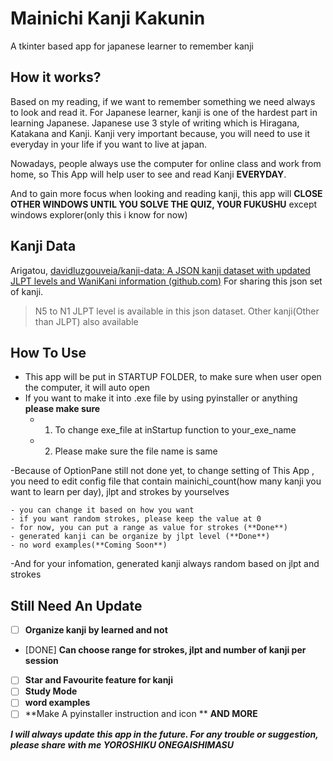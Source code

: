 # Mainichi Kanji Kakunin

A tkinter based app for japanese learner to remember kanji

## How it works?
Based on my reading, if we want to remember something we need always to look and read it. For Japanese learner, kanji is one of the hardest part in learning Japanese. Japanese use 3 style of writing which is Hiragana, Katakana and Kanji. Kanji very important because, you will need to use it everyday in your life if you want to live at japan.

Nowadays, people always use the computer for online class and work from home, so This App will help user to see and read Kanji **EVERYDAY**.

And to gain more focus when looking and reading kanji, this app will 
**CLOSE OTHER WINDOWS UNTIL YOU SOLVE THE QUIZ, YOUR FUKUSHU** 
except windows explorer(only this i know for now)

## Kanji Data

Arigatou, [davidluzgouveia/kanji-data: A JSON kanji dataset with updated JLPT levels and WaniKani information (github.com)](https://github.com/davidluzgouveia/kanji-data)
For sharing this json set of kanji.

> N5 to N1 JLPT level is available in this json dataset. Other kanji(Other than JLPT) also available


## How To Use

 - This app will be put in STARTUP FOLDER, to make sure when user open the computer, it will auto open
 - If you want to make it into .exe file by using pyinstaller or anything **please make sure**
	 - 1. To change exe_file at inStartup function to your_exe_name
	 - 2. Please make sure the file name is same 
	 
-Because of OptionPane still not done yet, to change setting of This App , you need to edit config file that contain mainichi_count(how many kanji you want to learn per day), jlpt and strokes by yourselves
	
	- you can change it based on how you want
	- if you want random strokes, please keep the value at 0
	- for now, you can put a range as value for strokes (**Done**)
	- generated kanji can be organize by jlpt level (**Done**)
	- no word examples(**Coming Soon**)

-And for your infomation, generated kanji always random based on jlpt and strokes

## Still Need An Update

 - [ ] **Organize kanji by learned and not**
 - [DONE] **Can choose range for strokes, jlpt and number of kanji per session**
 - [ ] **Star and Favourite feature for kanji**
 - [ ] **Study Mode**
 - [ ] **word examples**
 - [ ] **Make A pyinstaller instruction and icon **
**AND MORE**

***I will always update this app in the future. For any trouble or suggestion, please share with me
YOROSHIKU ONEGAISHIMASU***
